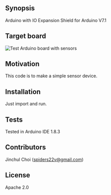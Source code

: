 ## Synopsis
Arduino with IO Expansion Shield for Arduino V7.1

## Target board
![Test Arduino board with sensors](https://photos.google.com/share/AF1QipOjUaxlZMnp_KJlGTPBhAx7zWxm0aXQUvmZ7xHNqTkEledzmbTbhsoVe2tapeBHfw?key=eHdMelVWMTJVdldZLXZabVIwNF9CUDAwNll3ajd3)

## Motivation
This code is to make a simple sensor device.

## Installation
Just import and run.

## Tests
Tested in Arduino IDE 1.8.3

## Contributors
Jinchul Choi (spiders22v@gmail.com)

## License
Apache 2.0
